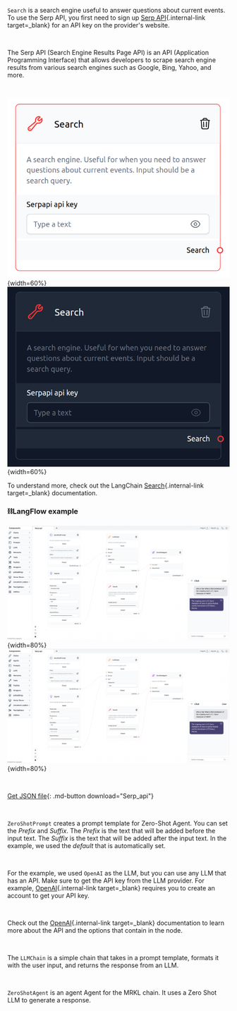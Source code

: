 `Search` is a search engine useful to answer questions about current events. To use the Serp API, you first need to sign up [Serp API](https://serpapi.com/){.internal-link target=_blank} for an API key on the provider's website.

<br>

The Serp API (Search Engine Results Page API) is an API (Application Programming Interface) that allows developers to scrape search engine results from various search engines such as Google, Bing, Yahoo, and more.

<br>

![Description](img/single_node/serp.png#only-light){width=60%}
![Description](img/single_node/serp2.png#only-dark){width=60%}

To understand more, check out the LangChain [Search](https://python.langchain.com/en/latest/modules/agents/tools/examples/google_serper.html){.internal-link target=_blank} documentation.
### ⛓️LangFlow example

![Description](img/serp-api.png#only-dark){width=80%}
![Description](img/serp-api.png#only-light){width=80%}

<br>

[Get JSON file](data/Serp_api.json){: .md-button download="Serp_api"} 

<br>

`ZeroShotPrompt` creates a prompt template for Zero-Shot Agent. You can set the *Prefix* and *Suffix*. The *Prefix* is the text that will be added before the input text. The *Suffix* is the text that will be added after the input text. In the example, we used the *default* that is automatically set.

<br>

For the example, we used `OpenAI` as the LLM, but you can use any LLM that has an API. Make sure to get the API key from the LLM provider. For example, [OpenAI](https://platform.openai.com/){.internal-link target=_blank} requires you to create an account to get your API key.

<br>

Check out the [OpenAI](https://platform.openai.com/docs/introduction/overview){.internal-link target=_blank} documentation to learn more about the API and the options that contain in the node.

<br>

The `LLMChain` is a simple chain that takes in a prompt template, formats it with the user input, and returns the response from an LLM.

<br>

`ZeroShotAgent` is an agent Agent for the MRKL chain. It uses a Zero Shot LLM to generate a response.